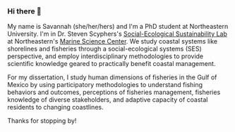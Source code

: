 ### Hi there 👋

My name is Savannah (she/her/hers) and I'm a PhD student at Northeastern University.  I'm in Dr. Steven Scyphers's [Social-Ecological Sustainability Lab](https://web.northeastern.edu/scyphers/) at Northeastern's [Marine Science Center](https://cos.northeastern.edu/marinescience/).  We study coastal systems like shorelines and fisheries through a social-ecological systems (SES) perspective, and employ interdisciplinary methodologies to provide scientific knowledge geared to practically benefit coastal management.  

For my dissertation, I study human dimensions of fisheries in the Gulf of Mexico by using participatory methodologies to understand fishing behaviors and outcomes, perceptions of fisheries management, fisheries knowledge of diverse stakeholders, and adaptive capacity of coastal residents to changing coastlines.  

Thanks for stopping by!
